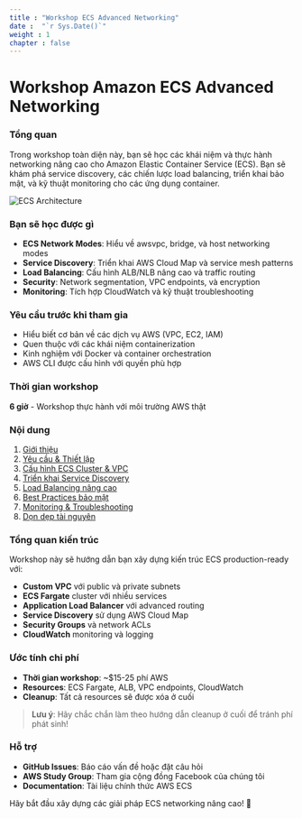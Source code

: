 ```yaml
---
title : "Workshop ECS Advanced Networking"
date :  "`r Sys.Date()`" 
weight : 1 
chapter : false
---
```


# Workshop Amazon ECS Advanced Networking

### Tổng quan

Trong workshop toàn diện này, bạn sẽ học các khái niệm và thực hành networking nâng cao cho Amazon Elastic Container Service (ECS). Bạn sẽ khám phá service discovery, các chiến lược load balancing, triển khai bảo mật, và kỹ thuật monitoring cho các ứng dụng container.

![ECS Architecture](/images/ecs-architecture.png) 

### Bạn sẽ học được gì

- **ECS Network Modes**: Hiểu về awsvpc, bridge, và host networking modes
- **Service Discovery**: Triển khai AWS Cloud Map và service mesh patterns
- **Load Balancing**: Cấu hình ALB/NLB nâng cao và traffic routing
- **Security**: Network segmentation, VPC endpoints, và encryption
- **Monitoring**: Tích hợp CloudWatch và kỹ thuật troubleshooting

### Yêu cầu trước khi tham gia

- Hiểu biết cơ bản về các dịch vụ AWS (VPC, EC2, IAM)
- Quen thuộc với các khái niệm containerization
- Kinh nghiệm với Docker và container orchestration
- AWS CLI được cấu hình với quyền phù hợp

### Thời gian workshop

**6 giờ** - Workshop thực hành với môi trường AWS thật

### Nội dung

1. [Giới thiệu](1-introduction/)
2. [Yêu cầu & Thiết lập](2-prerequisites/)
3. [Cấu hình ECS Cluster & VPC](3-cluster-setup/)
4. [Triển khai Service Discovery](4-service-discovery/)
5. [Load Balancing nâng cao](5-load-balancing/)
6. [Best Practices bảo mật](6-security/)
7. [Monitoring & Troubleshooting](7-monitoring/)
8. [Dọn dẹp tài nguyên](8-cleanup/)

### Tổng quan kiến trúc

Workshop này sẽ hướng dẫn bạn xây dựng kiến trúc ECS production-ready với:

- **Custom VPC** với public và private subnets
- **ECS Fargate** cluster với nhiều services
- **Application Load Balancer** với advanced routing
- **Service Discovery** sử dụng AWS Cloud Map
- **Security Groups** và network ACLs
- **CloudWatch** monitoring và logging

### Ước tính chi phí

- **Thời gian workshop**: ~$15-25 phí AWS
- **Resources**: ECS Fargate, ALB, VPC endpoints, CloudWatch
- **Cleanup**: Tất cả resources sẽ được xóa ở cuối

> **Lưu ý**: Hãy chắc chắn làm theo hướng dẫn cleanup ở cuối để tránh phí phát sinh!

### Hỗ trợ

- **GitHub Issues**: Báo cáo vấn đề hoặc đặt câu hỏi
- **AWS Study Group**: Tham gia cộng đồng Facebook của chúng tôi
- **Documentation**: Tài liệu chính thức AWS ECS

Hãy bắt đầu xây dựng các giải pháp ECS networking nâng cao! 🚀
